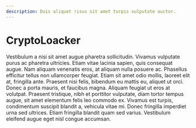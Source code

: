 ```yaml
---
description: Duis aliquet risus sit amet turpis vulputate auctor.
---
```


# CryptoLoacker

Vestibulum a nisi sit amet augue pharetra sollicitudin. Vivamus vulputate purus ac pharetra ultricies. Etiam vitae lacinia sapien, quis consequat augue. Nam aliquam venenatis eros, at aliquam nulla posuere ac. Phasellus efficitur tellus non ullamcorper feugiat. Etiam sit amet odio mollis, laoreet elit at, fringilla ante. Praesent nisi felis, bibendum eu mattis eu, aliquet ut orci. Donec a porta mauris, et faucibus magna. Aliquam feugiat ut eros at volutpat. Praesent tristique, nibh et porttitor vulputate, diam tortor tempus augue, sit amet elementum felis leo commodo ex. Vivamus est turpis, condimentum suscipit blandit a, vehicula vitae mi. Donec fringilla imperdiet urna sed ultrices. Etiam fringilla blandit quam sed varius. Vestibulum eleifend augue eget nisl congue accumsan.

